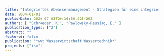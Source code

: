 ```yaml
---
title: "Integriertes Abwassermanagement - Strategien für eine integrierte Bewirtschaftung des Berliner Abwassersystems und Nutzen von lokalen und globalen Steuerungskonzepten"
date: 2004-01-01
publishDate: 2020-07-03T20:16:30.825429Z
authors: [ "Schroeder, K.", "Pawlowsky-Reusing, E." ]
publication_types: ["2"]
abstract: ""
featured: false
publication: "*wwt Wasserwirtschaft Wassertechnik*"
projects: ["ism"]
---
```


